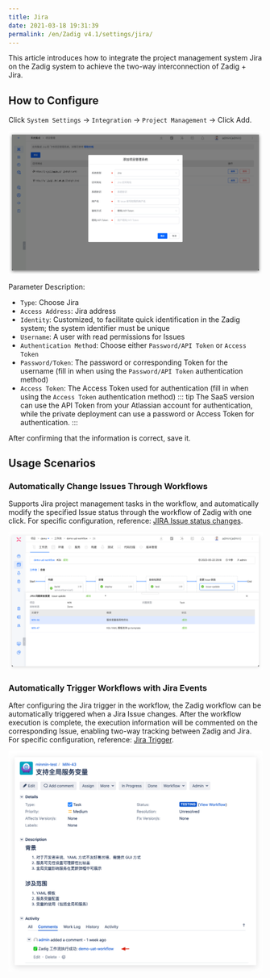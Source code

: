 ```yaml
---
title: Jira
date: 2021-03-18 19:31:39
permalink: /en/Zadig v4.1/settings/jira/
---
```


This article introduces how to integrate the project management system Jira on the Zadig system to achieve the two-way interconnection of Zadig + Jira.

## How to Configure

Click `System Settings` -> `Integration` -> `Project Management` -> Click Add.

![Jira](../../../../_images/jira1.png)

Parameter Description:
- `Type`: Choose Jira
- `Access Address`: Jira address
- `Identity`: Customized, to facilitate quick identification in the Zadig system; the system identifier must be unique
- `Username`: A user with read permissions for Issues
- `Authentication Method`: Choose either `Password/API Token` or `Access Token`
- `Password/Token`: The password or corresponding Token for the username (fill in when using the `Password/API Token` authentication method)
- `Access Token`: The Access Token used for authentication (fill in when using the `Access Token` authentication method)
::: tip
The SaaS version can use the API Token from your Atlassian account for authentication, while the private deployment can use a password or Access Token for authentication.
:::

After confirming that the information is correct, save it.

## Usage Scenarios

### Automatically Change Issues Through Workflows

Supports Jira project management tasks in the workflow, and automatically modify the specified Issue status through the workflow of Zadig with one click. For specific configuration, reference: [JIRA Issue status changes](/en/Zadig%20v4.1/project/workflow-jobs/#jira-issue-status-change).

![jira_task](../../../../_images/update_jira_issue_by_zadigx.png)

### Automatically Trigger Workflows with Jira Events

After configuring the Jira trigger in the workflow, the Zadig workflow can be automatically triggered when a Jira Issue changes. After the workflow execution is complete, the execution information will be commented on the corresponding Issue, enabling two-way tracking between Zadig and Jira. For specific configuration, reference: [Jira Trigger](/en/Zadig%20v4.1/project/workflow-trigger/#jira-trigger).

![jira_task](../../../../_images/trigger_zadigx_pipeline_by_jira.png)